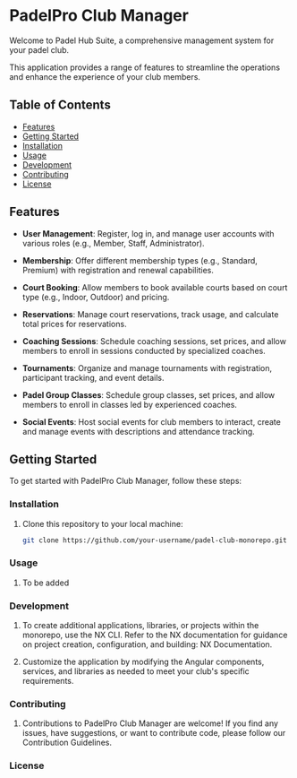 # PadelPro Club Manager

Welcome to Padel Hub Suite, a comprehensive management system for your padel club. 

This application provides a range of features to streamline the operations and enhance the experience of your club members.

## Table of Contents

- [Features](#features)
- [Getting Started](#getting-started)
- [Installation](#installation)
- [Usage](#usage)
- [Development](#development)
- [Contributing](#contributing)
- [License](#license)

## Features

- **User Management**: Register, log in, and manage user accounts with various roles (e.g., Member, Staff, Administrator).

- **Membership**: Offer different membership types (e.g., Standard, Premium) with registration and renewal capabilities.

- **Court Booking**: Allow members to book available courts based on court type (e.g., Indoor, Outdoor) and pricing.

- **Reservations**: Manage court reservations, track usage, and calculate total prices for reservations.

- **Coaching Sessions**: Schedule coaching sessions, set prices, and allow members to enroll in sessions conducted by specialized coaches.

- **Tournaments**: Organize and manage tournaments with registration, participant tracking, and event details.

- **Padel Group Classes**: Schedule group classes, set prices, and allow members to enroll in classes led by experienced coaches.

- **Social Events**: Host social events for club members to interact, create and manage events with descriptions and attendance tracking.

## Getting Started

To get started with PadelPro Club Manager, follow these steps:

### Installation

1. Clone this repository to your local machine:

   ```bash
   git clone https://github.com/your-username/padel-club-monorepo.git

### Usage

1. To be added

### Development

1. To create additional applications, libraries, or projects within the monorepo, use the NX CLI. Refer to the NX documentation for guidance on project creation, configuration, and building: NX Documentation.

2. Customize the application by modifying the Angular components, services, and libraries as needed to meet your club's specific requirements.

### Contributing

1. Contributions to PadelPro Club Manager are welcome! If you find any issues, have suggestions, or want to contribute code, please follow our Contribution Guidelines.

### License
